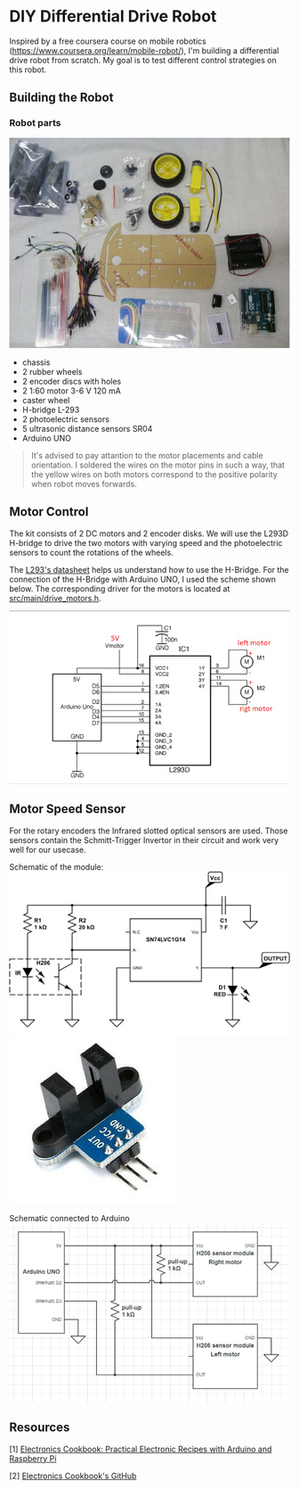 # DIY Differential Drive Robot

Inspired by a free coursera course on mobile robotics (https://www.coursera.org/learn/mobile-robot/), I'm building a differential drive robot from scratch. My goal is to test different control strategies on this robot.

## Building the Robot

### Robot parts
![robot parts](img/all_parts_tiny.jpg)
- chassis
- 2 rubber wheels
- 2 encoder discs with holes
- 2 1:60 motor 3-6 V 120 mA
- caster wheel
- H-bridge L-293
- 2 photoelectric sensors
- 5 ultrasonic distance sensors SR04
- Arduino UNO

> It's advised to pay attantion to the motor placements and cable orientation. I soldered the wires on the motor pins in such a way, that the yellow wires on both motors correspond to the positive polarity when robot moves forwards.

## Motor Control
The kit consists of 2 DC motors and 2 encoder disks. We will use the L293D H-bridge to drive the two motors with varying speed and the photoelectric sensors to count the rotations of the wheels.

The [L293's datasheet](datasheets/L293_H-Bridge.pdf) helps us understand how to use the H-Bridge. For the connection of the H-Bridge with Arduino UNO, I used the scheme shown below. The corresponding driver for the motors is located at [src/main/drive_motors.h](src/main/drive_motors.h).


![stage1 scheme](img/H-bridge+arduino.png)

## Motor Speed Sensor
For the rotary encoders the Infrared slotted optical sensors are used. Those sensors contain the Schmitt-Trigger Invertor in their circuit and work very well for our usecase.

Schematic of the module:
![optical encoder schematic](img/H206_module_schematic.png)
![optical encoder](img/H206_module.jpg)

Schematic connected to Arduino
![optical connected to Arduino](img/H206_module+arduino.png)


## Resources

[1] [Electronics Cookbook: Practical Electronic Recipes with Arduino and Raspberry Pi](https://books.google.cz/books?id=WqmSDgAAQBAJ&)

[2] [Electronics Cookbook's GitHub](https://github.com/simonmonk/electronics_cookbook)
